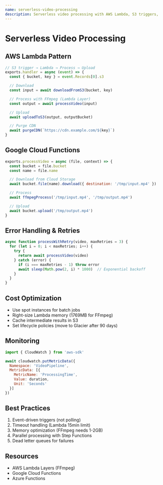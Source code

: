 ```yaml
---
name: serverless-video-processing
description: Serverless video processing with AWS Lambda, S3 triggers, cloud functions, and event-driven architectures. Use when building scalable cloud video pipelines or implementing automated processing workflows.
---
```


# Serverless Video Processing

## AWS Lambda Pattern

```javascript
// S3 trigger → Lambda → Process → Upload
exports.handler = async (event) => {
  const { bucket, key } = event.Records[0].s3

  // Download
  const input = await downloadFromS3(bucket, key)

  // Process with FFmpeg (Lambda Layer)
  const output = await processVideo(input)

  // Upload
  await uploadToS3(output, outputBucket)

  // Purge CDN
  await purgeCDN(`https://cdn.example.com/${key}`)
}
```

## Google Cloud Functions

```javascript
exports.processVideo = async (file, context) => {
  const bucket = file.bucket
  const name = file.name

  // Download from Cloud Storage
  await bucket.file(name).download({ destination: '/tmp/input.mp4' })

  // Process
  await ffmpegProcess('/tmp/input.mp4', '/tmp/output.mp4')

  // Upload
  await bucket.upload('/tmp/output.mp4')
}
```

## Error Handling & Retries

```javascript
async function processWithRetry(video, maxRetries = 3) {
  for (let i = 0; i < maxRetries; i++) {
    try {
      return await processVideo(video)
    } catch (error) {
      if (i === maxRetries - 1) throw error
      await sleep(Math.pow(2, i) * 1000)  // Exponential backoff
    }
  }
}
```

## Cost Optimization

- Use spot instances for batch jobs
- Right-size Lambda memory (1769MB for FFmpeg)
- Cache intermediate results in S3
- Set lifecycle policies (move to Glacier after 90 days)

## Monitoring

```javascript
import { CloudWatch } from 'aws-sdk'

await cloudwatch.putMetricData({
  Namespace: 'VideoPipeline',
  MetricData: [{
    MetricName: 'ProcessingTime',
    Value: duration,
    Unit: 'Seconds'
  }]
})
```

## Best Practices

1. Event-driven triggers (not polling)
2. Timeout handling (Lambda 15min limit)
3. Memory optimization (FFmpeg needs 1-2GB)
4. Parallel processing with Step Functions
5. Dead letter queues for failures

## Resources

- AWS Lambda Layers (FFmpeg)
- Google Cloud Functions
- Azure Functions
